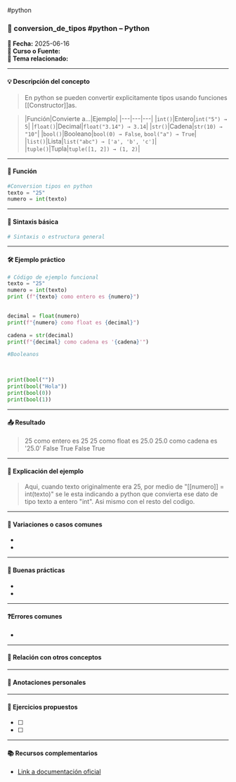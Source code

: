 #python


### 🐍 conversion_de_tipos #python – Python

**📅 Fecha:** 2025-06-16  
**📘 Curso o Fuente:**  
**📍 Tema relacionado:**  

---

#### 💡 Descripción del concepto  
> En python se pueden convertir explicitamente tipos usando funciones [[Constructor]]as. 


> |Función|Convierte a...|Ejemplo|
|---|---|---|
|`int()`|Entero|`int("5") → 5`|
|`float()`|Decimal|`float("3.14") → 3.14`|
|`str()`|Cadena|`str(10) → "10"`|
|`bool()`|Booleano|`bool(0) → False`, `bool("a") → True`|
|`list()`|Lista|`list("abc") → ['a', 'b', 'c']`|
|`tuple()`|Tupla|`tuple([1, 2]) → (1, 2)`|


---
#### 🔧 Función  
```python
#Conversion tipos en python
texto = "25"
numero = int(texto)

```

---

#### 📌 Sintaxis básica  
```python
# Sintaxis o estructura general

```

---

#### 🛠 Ejemplo práctico  
```python
# Código de ejemplo funcional
texto = "25"
numero = int(texto)
print (f"{texto} como entero es {numero}")
  

decimal = float(numero)
print(f"{numero} como float es {decimal}")

cadena = str(decimal)
print(f"{decimal} como cadena es '{cadena}'")

#Booleanos

  

print(bool(""))
print(bool("Hola"))
print(bool(0))
print(bool(1))
```

---

#### 📤 Resultado  
> 25 como entero es 25
25 como float es 25.0
25.0 como cadena es '25.0'
False
True
False
True

---

#### 🧠 Explicación del ejemplo  
> Aqui, cuando texto originalmente era 25, por medio de "[[numero]] = int(texto)" se le esta indicando a python que convierta ese dato de tipo texto a entero "int". Asi mismo con el resto del codigo. 

---

#### 🧪 Variaciones o casos comunes  
-  
-  

---

#### 🧭 Buenas prácticas  
-  
-  

---

#### ❓Errores comunes  
-  

---

#### 🧩 Relación con otros conceptos  
>  

---

#### 📝 Anotaciones personales  
>  

---

#### 🔁 Ejercicios propuestos  
- [ ]  
- [ ]  

---

#### 📚 Recursos complementarios  
- [Link a documentación oficial](https://docs.python.org/3/)

